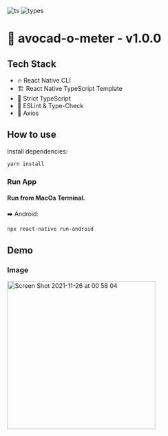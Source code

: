 ![ts](https://badgen.net/badge/-/TypeScript/blue?icon=typescript&label)
![types](https://badgen.net/npm/types/react)

# 🥑 avocad-o-meter - v1.0.0

## Tech Stack
- 🔥 React Native CLI
- 🏗️ React Native TypeScript Template
- 🛂 Strict TypeScript
- 🚨 ESLint & Type-Check
- 🍖 Axios

## How to use

Install dependencies:

```bash
yarn install
```
### Run App

#### Run from MacOs Terminal.

➡️ Android:

```bash
npx react-native run-android
```

## Demo

### Image
<img width="344" alt="Screen Shot 2021-11-26 at 00 58 04" src="https://user-images.githubusercontent.com/13221820/143539786-c939ed37-6d81-4b59-adab-2f2a86d4972f.png">
